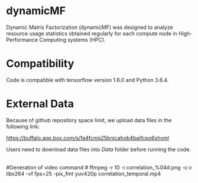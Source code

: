 # dynamicMF
Dynamic Matrix Factorization (dynamicMF) was designed to analyze resource usage statistics obtained regularly for each compute node in High-Performance Computing systems (HPC).

# Compatibility
Code is compatible with tensorflow version 1.6.0 and Python 3.6.4.

# External Data
Because of github repository space limit, we upload data files in the following link:

https://buffalo.app.box.com/s/fa4fcniq25bnjcahob4baifcpo6shvml


Users need to download data files into *Data* folder before running the code.




######
#Generation of video command #
ffmpeg -r 10 -i correlation_%04d.png -c:v libx264 -vf fps=25 -pix_fmt yuv420p correlation_temporal.mp4
######
